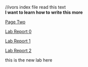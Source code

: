//ivors index file
read this text  
**I want to learn how to write this more**

[Page Two](pagetwo.html)


[Lab Report 0](lab-report-1-week-0.html)

[Lab Report 1](lab-report.html)

[Lab Report 2](lab-report-2.html)

this is the new lab here

